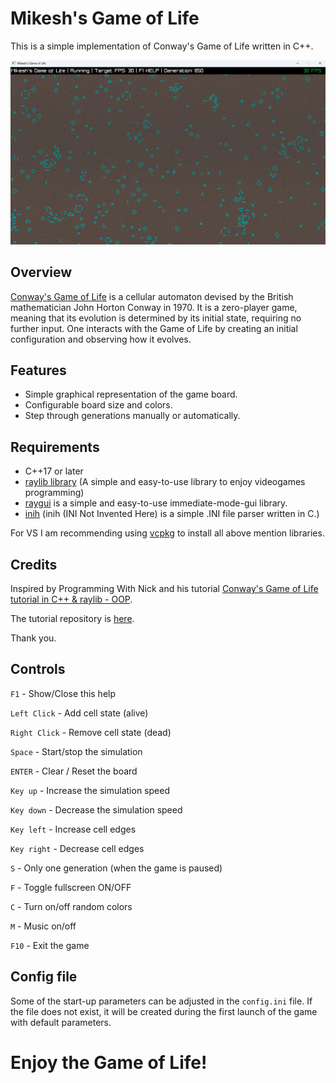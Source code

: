 # Mikesh's Game of Life

This is a simple implementation of Conway's Game of Life written in C++.

![screenshot](https://raw.githubusercontent.com/MikeshCZ/Game-of-Life/main/screenshot.png)

## Overview

[Conway's Game of Life](https://en.wikipedia.org/wiki/Conway%27s_Game_of_Life) is a cellular automaton devised by the British mathematician John Horton Conway in 1970. It is a zero-player game, meaning that its evolution is determined by its initial state, requiring no further input. One interacts with the Game of Life by creating an initial configuration and observing how it evolves.

## Features

- Simple graphical representation of the game board.
- Configurable board size and colors.
- Step through generations manually or automatically.

## Requirements

- C++17 or later
- [raylib library](https://www.raylib.com/) (A simple and easy-to-use library to enjoy videogames programming)
- [raygui](https://github.com/raysan5/raygui) is a simple and easy-to-use immediate-mode-gui library.
- [inih](https://github.com/benhoyt/inih) (inih (INI Not Invented Here) is a simple .INI file parser written in C.)

For VS I am recommending using [vcpkg](https://vcpkg.io) to install all above mention libraries.

## Credits

Inspired by Programming With Nick and his tutorial [Conway's Game of Life tutorial in C++ & raylib - OOP](https://youtu.be/daFYGrXq0aw?si=TnnAfXES8tl2I8s9). 

The tutorial repository is [here](https://github.com/educ8s/CPP-Game-Of-Life-with-raylib).

Thank you.

## Controls

`F1` - Show/Close this help

`Left Click` - Add cell state (alive)

`Right Click` - Remove cell state (dead)

`Space` - Start/stop the simulation

`ENTER` - Clear / Reset the board

`Key up` - Increase the simulation speed

`Key down` - Decrease the simulation speed

`Key left` - Increase cell edges

`Key right` - Decrease cell edges

`S` - Only one generation (when the game is paused)

`F` - Toggle fullscreen ON/OFF

`C` - Turn on/off random colors

`M` - Music on/off

`F10` - Exit the game

## Config file

Some of the start-up parameters can be adjusted in the `config.ini` file. If the file does not exist, it will be created during the first launch of the game with default parameters.

# Enjoy the Game of Life!
